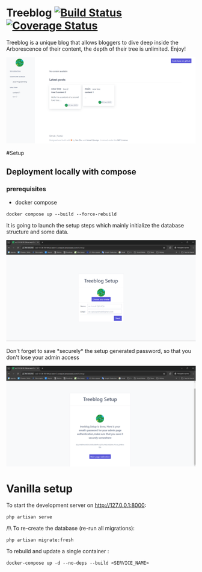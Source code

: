 # Treeblog [![Build Status](https://travis-ci.org/isqo/Treeblog.svg?branch=master)](https://travis-ci.org/isqo/Treeblog) [![Coverage Status](https://coveralls.io/repos/github/isqo/Treeblog/badge.svg?branch=master)](https://coveralls.io/github/isqo/Treeblog?branch=master)
Treeblog is a unique blog that allows bloggers to dive deep inside the Arborescence of their content, 
the depth of their tree is unlimited. Enjoy!

<p align="center">
 <img src="https://github.com/isqo/Treeblog/blob/complete-readme/doc/treeblog.png">
</p>

#Setup

## Deployment locally with compose
### prerequisites
- docker compose
```
docker compose up --build --force-rebuild
```
It is going to launch the setup steps which mainly initialize the database structure and some data.

<p align="center">
 <img src="https://github.com/isqo/Treeblog/blob/complete-readme/doc/setup1.png">
</p>
Don't forget to save *securely* the setup generated password, so that you don't lose your admin access
<p align="center">
<img src="https://github.com/isqo/Treeblog/blob/complete-readme/doc/setup2.png">
</p>
 
# Vanilla setup
To start the development server on <http://127.0.0.1:8000>:

```
php artisan serve
```

/!\ To re-create the database (re-run all migrations):

```
php artisan migrate:fresh
```

To rebuild and update a single container :

```
docker-compose up -d --no-deps --build <SERVICE_NAME>

```
